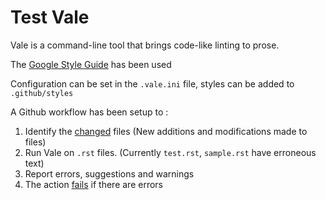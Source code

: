 # Test Vale

Vale is a command-line tool that brings code-like linting to prose.

The [Google Style Guide](https://github.com/errata-ai/Google) has been used

Configuration can be set in the `.vale.ini` file, styles can be added to `.github/styles`

A Github workflow has been setup to :

1. Identify the [changed](https://github.com/tj-actions/changed-files) files (New additions and modifications made to files)
2. Run Vale on `.rst` files. (Currently `test.rst`, `sample.rst` have erroneous text)
3. Report errors, suggestions and warnings
4. The action [fails](https://github.com/Namyalg/vale-boilerplate/runs/6222910640?check_suite_focus=true) if there are errors
